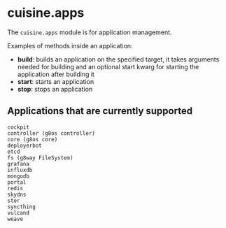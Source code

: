 # cuisine.apps

The `cuisine.apps` module is for application management.

Examples of methods inside an application:

- **build**: builds an application on the specified target, it takes arguments needed for building and an optional start kwarg for starting the application after building it
- **start**: starts an application
- **stop**: stops an application

## Applications that are currently supported

```
cockpit
controller (g8os controller)
core (g8os core)
deployerbot
etcd
fs (g8way FileSystem)
grafana
influxdb
mongodb
portal
redis
skydns
stor
syncthing
vulcand
weave
```

